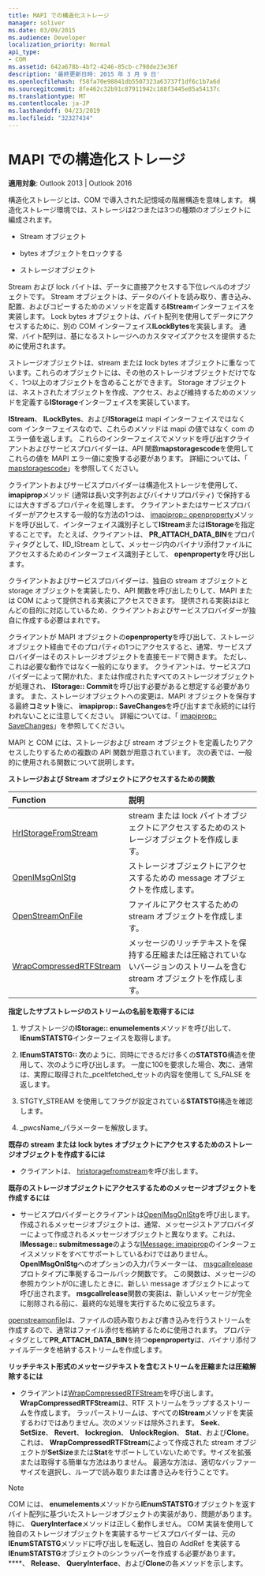 ```yaml
---
title: MAPI での構造化ストレージ
manager: soliver
ms.date: 03/09/2015
ms.audience: Developer
localization_priority: Normal
api_type:
- COM
ms.assetid: 642a678b-4bf2-4246-85cb-c798de23e36f
description: '最終更新日時: 2015 年 3 月 9 日'
ms.openlocfilehash: f58fa70e98841db5507323a63737f1df6c1b7a6d
ms.sourcegitcommit: 8fe462c32b91c87911942c188f3445e85a54137c
ms.translationtype: MT
ms.contentlocale: ja-JP
ms.lasthandoff: 04/23/2019
ms.locfileid: "32327434"
---
```

# <a name="structured-storage-in-mapi"></a>MAPI での構造化ストレージ

  
  
**適用対象**: Outlook 2013 | Outlook 2016 
  
構造化ストレージとは、COM で導入された記憶域の階層構造を意味します。 構造化ストレージ環境では、ストレージは2つまたは3つの種類のオブジェクトに編成されます。 
  
- Stream オブジェクト
    
- bytes オブジェクトをロックする
    
- ストレージオブジェクト
    
Stream および lock バイトは、データに直接アクセスする下位レベルのオブジェクトです。 Stream オブジェクトは、データのバイトを読み取り、書き込み、配置、およびコピーするためのメソッドを定義する**IStream**インターフェイスを実装します。 Lock bytes オブジェクトは、バイト配列を使用してデータにアクセスするために、別の COM インターフェイス**ILockBytes**を実装します。 通常、バイト配列は、基になるストレージへのカスタマイズアクセスを提供するために使用されます。
  
ストレージオブジェクトは、stream または lock bytes オブジェクトに重なっています。これらのオブジェクトには、その他のストレージオブジェクトだけでなく、1つ以上のオブジェクトを含めることができます。 Storage オブジェクトは、ネストされたオブジェクトを作成、アクセス、および維持するためのメソッドを定義する**IStorage**インターフェイスを実装しています。 
  
**IStream**、 **ILockBytes**、および**IStorage**は mapi インターフェイスではなく com インターフェイスなので、これらのメソッドは mapi の値ではなく com のエラー値を返します。 これらのインターフェイスでメソッドを呼び出すクライアントおよびサービスプロバイダーは、API 関数**mapstoragescode**を使用してこれらの値を MAPI エラー値に変換する必要があります。 詳細については、「 [mapstoragescode](mapstoragescode.md)」を参照してください。
  
クライアントおよびサービスプロバイダーは構造化ストレージを使用して、 **imapiprop**メソッド (通常は長い文字列およびバイナリプロパティ) で保持するには大きすぎるプロパティを処理します。 クライアントまたはサービスプロバイダーがアクセスする一般的な方法の1つは、 [imapiprop:: openproperty](imapiprop-openproperty.md)メソッドを呼び出して、インターフェイス識別子として**IStream**または**IStorage**を指定することです。 たとえば、クライアントは、 **PR_ATTACH_DATA_BIN**をプロパティタグとして、IID_IStream として、メッセージ内のバイナリ添付ファイルにアクセスするためのインターフェイス識別子として、 **openproperty**を呼び出します。 
  
クライアントおよびサービスプロバイダーは、独自の stream オブジェクトと storage オブジェクトを実装したり、API 関数を呼び出したりして、MAPI または COM によって提供される実装にアクセスできます。 提供される実装はほとんどの目的に対応しているため、クライアントおよびサービスプロバイダーが独自に作成する必要はまれです。 
  
クライアントが MAPI オブジェクトの**openproperty**を呼び出して、ストレージオブジェクト経由でそのプロパティの1つにアクセスすると、通常、サービスプロバイダーはそのストレージオブジェクトを直接モードで開きます。 ただし、これは必要な動作ではなく一般的になります。 クライアントは、サービスプロバイダーによって開かれた、または作成されたすべてのストレージオブジェクトが処理され、 **IStorage:: Commit**を呼び出す必要があると想定する必要があります。 また、ストレージオブジェクトへの変更は、MAPI オブジェクトを保存する最終**コミット**後に、 **imapiprop:: SaveChanges**を呼び出すまで永続的には行われないことに注意してください。 詳細については、「 [imapiprop:: SaveChanges](imapiprop-savechanges.md)」を参照してください。
  
MAPI と COM には、ストレージおよび stream オブジェクトを定義したりアクセスしたりするための複数の API 関数が用意されています。 次の表では、一般的に使用される関数について説明します。
  
**ストレージおよび Stream オブジェクトにアクセスするための関数**

|**Function**|**説明**|
|:-----|:-----|
|[HrIStorageFromStream](hristoragefromstream.md) <br/> |stream または lock バイトオブジェクトにアクセスするためのストレージオブジェクトを作成します。  <br/> |
|[OpenIMsgOnIStg](openimsgonistg.md) <br/> |ストレージオブジェクトにアクセスするための message オブジェクトを作成します。  <br/> |
|[OpenStreamOnFile](openstreamonfile.md) <br/> |ファイルにアクセスするための stream オブジェクトを作成します。  <br/> |
|[WrapCompressedRTFStream](wrapcompressedrtfstream.md) <br/> |メッセージのリッチテキストを保持する圧縮または圧縮されていないバージョンのストリームを含む stream オブジェクトを作成します。  <br/> |
   
 **指定したサブストレージのストリームの名前を取得するには**
  
1. サブストレージの**IStorage:: enumelements**メソッドを呼び出して、 **IEnumSTATSTG**インターフェイスを取得します。 
    
2. **IEnumSTATSTG:: 次**のように、同時にできるだけ多くの**STATSTG**構造を使用して、次のように呼び出します。 一度に100を要求した場合、**次**に、通常は、実際に取得された_pceltfetched_セットの内容を使用して S_FALSE を返します。 
    
3. STGTY_STREAM を使用してフラグが設定されている**STATSTG**構造を確認します。 
    
4. _pwcsName_パラメーターを解放します。 
    
 **既存の stream または lock bytes オブジェクトにアクセスするためのストレージオブジェクトを作成するには**
  
- クライアントは、 [hristoragefromstream](hristoragefromstream.md)を呼び出します。 
    
 **既存のストレージオブジェクトにアクセスするためのメッセージオブジェクトを作成するには**
  
- サービスプロバイダーとクライアントは[OpenIMsgOnIStg](openimsgonistg.md)を呼び出します。 作成されるメッセージオブジェクトは、通常、メッセージストアプロバイダーによって作成されるメッセージオブジェクトと異なります。これは、 **IMessage:: submitmessage**のような[IMessage: imapiprop](imessageimapiprop.md)のインターフェイスメソッドをすべてサポートしているわけではありません。 **OpenIMsgOnIStg**へのオプションの入力パラメーターは、 [msgcallrelease](msgcallrelease.md)プロトタイプに準拠するコールバック関数です。 この関数は、メッセージの参照カウントが0に達したときに、新しい message オブジェクトによって呼び出されます。 **msgcallrelease**関数の実装は、新しいメッセージが完全に削除される前に、最終的な処理を実行するために役立ちます。 
    
[openstreamonfile](openstreamonfile.md)は、ファイルの読み取りおよび書き込みを行うストリームを作成するので、通常はファイル添付を格納するために使用されます。 プロパティタグとして**PR_ATTACH_DATA_BIN**を持つ**openproperty**は、バイナリ添付ファイルデータを格納するストリームを作成します。 
  
 **リッチテキスト形式のメッセージテキストを含むストリームを圧縮または圧縮解除するには**
  
- クライアントは[WrapCompressedRTFStream](wrapcompressedrtfstream.md)を呼び出します。 **WrapCompressedRTFStream**は、RTF ストリームをラップするストリームを作成します。 ラッパーストリームは、すべての**IStream**メソッドを実装するわけではありません。次のメソッドは除外されます。 **Seek**、 **SetSize**、 **Revert**、 **lockregion**、 **UnlockRegion**、 **Stat**、および**Clone**。 これは、 **WrapCompressedRTFStream**によって作成された stream オブジェクトが**SetSize**または**Stat**をサポートしていないためです。サイズを拡張または取得する簡単な方法はありません。 最適な方法は、適切なバッファーサイズを選択し、ループで読み取りまたは書き込みを行うことです。
    
> [!NOTE]
> COM には、 **enumelements**メソッドから**IEnumSTATSTG**オブジェクトを返すバイト配列に基づいたストレージオブジェクトの実装があり、問題があります。 特に、 **QueryInterface**メソッドは正しく動作しません。 COM 実装を使用して独自のストレージオブジェクトを実装するサービスプロバイダーは、元の**IEnumSTATSTG**メソッドに呼び出しを転送し、独自の AddRef を実装する**IEnumSTATSTG**オブジェクトのシンラッパーを作成する必要があります。 ****、 **Release**、 **QueryInterface**、および**Clone**の各メソッドを示します。 
  

